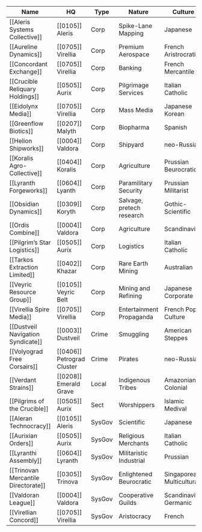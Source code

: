 
| Name                                | HQ                         | Type   | Nature                    | Culture                   |
| ----------------------------------- | -------------------------- | ------ | ------------------------- | ------------------------- |
| [[Aleris Systems Collective]]       | [[0105]] Aleris            | Corp   | Spike-Lane Mapping        | Japanese                  |
| [[Aureline Dynamics]]               | [[0705]] Virellia          | Corp   | Premium Aerospace         | French Aristrocratic      |
| [[Concordant Exchange]]             | [[0705]] Virellia          | Corp   | Banking                   | French Mercantile         |
| [[Crucible Reliquary Holdings]]     | [[0505]] Aurix             | Corp   | Pilgrimage Services       | Italian Catholic          |
| [[Eidolynx Media]]                  | [[0705]] Virellia          | Corp   | Mass Media                | Japanese Korean           |
| [[Greenflow Biotics]]               | [[0207]] Malyth            | Corp   | Biopharma                 | Spanish                   |
| [[Helion Shipworks]]                | [[0004]] Valdora           | Corp   | Shipyard                  | neo-Russian               |
| [[Koralis Agro-Collective]]         | [[0404]] Koralis           | Corp   | Agriculture               | Prussian Beurocratic      |
| [[Lyranth Forgeworks]]              | [[0604]] Lyanth            | Corp   | Paramilitary Security     | Prussian Militarist       |
| [[Obsidian Dynamics]]               | [[0309]] Koryth            | Corp   | Salvage, pretech research | Gothic-Scientific         |
| [[Ordis Combine]]                   | [[0004]] Valdora           | Corp   | Agriculture               | Scandinavian              |
| [[Pilgrim’s Star Logistics]]        | [[0505]] Aurix             | Corp   | Logistics                 | Italian Catholic          |
| [[Tarkos Extraction Limited]]       | [[0402]] Khazar            | Corp   | Rare Earth Mining         | Australian                |
| [[Veyric Resource Group]]           | [[0105]] Veyric Belt       | Corp   | Mining and Refining       | Japanese Corporate        |
| [[Virellia Spire Media]]            | [[0705]] Virellia          | Corp   | Entertainment Propaganda  | French Pop Culture        |
| [[Dustveil Navigation Syndicate]]   | [[0003]] Dustveil          | Crime  | Smuggling                 | American Steppes          |
| [[Volyograd Free Corsairs]]         | [[0406]] Petrograd Cluster | Crime  | Pirates                   | neo-Russian               |
| [[Verdant Strains]]                 | [[0208]] Emerald Grave     | Local  | Indigenous Tribes         | Amazonian Colonial        |
| [[Pilgrims of the Crucible]]        | [[0505]] Aurix             | Sect   | Worshippers               | Islamic Medival           |
| [[Aleran Technocracy]]              | [[0105]] Aleris            | SysGov | Scientific                | Japanese                  |
| [[Aurixian Orders]]                 | [[0505]] Aurix             | SysGov | Religious Merchants       | Italian Catholic          |
| [[Lyranthi Assembly]]               | [[0604]] Lyranth           | SysGov | Militaristic Industrial   | Prussian                  |
| [[Trinovan Mercantile Directorate]] | [[0305]] Trinova           | SysGov | Enlightened Beurocratic   | Singaporean Multicultural |
| [[Valdoran League]]                 | [[0004]] Valdora           | SysGov | Cooperative Guilds        | Scandinavian Germanic     |
| [[Virellian Concord]]               | [[0705]] Virellia          | SysGov | Aristocracy               | French                    |
